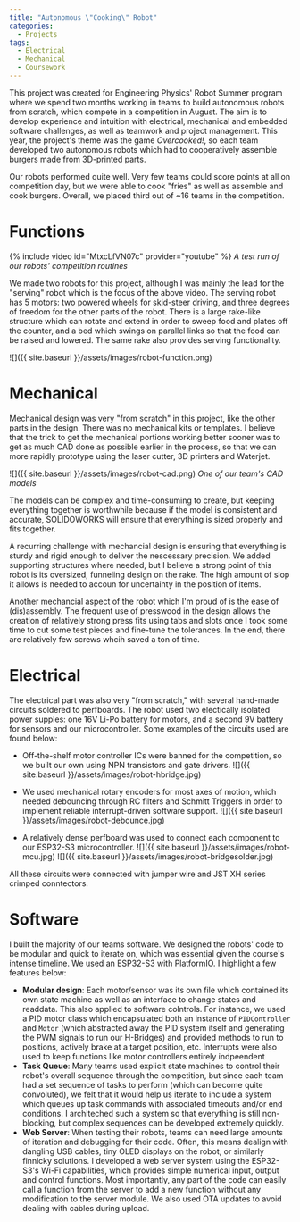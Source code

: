 ```yaml
---
title: "Autonomous \"Cooking\" Robot"
categories:
  - Projects
tags:
  - Electrical
  - Mechanical
  - Coursework
---
```


This project was created for Engineering Physics' Robot Summer program where we spend two months working in teams to build autonomous robots from scratch, which compete in a competition in August. The aim is to develop experience and intuition with electrical, mechanical and embedded software challenges, as well as teamwork and project management. This year, the project's theme was the game *Overcooked!*, so each team developed two autonomous robots which had to cooperatively assemble burgers made from 3D-printed parts.

Our robots performed quite well. Very few teams could score points at all on competition day, but we were able to cook "fries" as well as assemble and cook burgers. Overall, we placed third out of ~16 teams in the competition.

# Functions

{% include video id="MtxcLfVN07c" provider="youtube" %}
*A test run of our robots' competition routines*

We made two robots for this project, although I was mainly the lead for the "serving" robot which is the focus of the above video. The serving robot has 5 motors: two powered wheels for skid-steer driving, and three degrees of freedom for the other parts of the robot. There is a large rake-like structure which can rotate and extend in order to sweep food and plates off the counter, and a bed which swings on parallel links so that the food can be raised and lowered. The same rake also provides serving functionality.

![]({{ site.baseurl }}/assets/images/robot-function.png)



# Mechanical

Mechanical design was very "from scratch" in this project, like the other parts in the design. There was no mechanical kits or templates. I believe that the trick to get the mechanical portions working better sooner was to get as much CAD done as possible earlier in the process, so that we can more rapidly prototype using the laser cutter, 3D printers and Waterjet.

![]({{ site.baseurl }}/assets/images/robot-cad.png)
*One of our team's CAD models*

The models can be complex and time-consuming to create, but keeping everything together is worthwhile because if the model is consistent and accurate, SOLIDOWORKS will ensure that everything is sized properly and fits together. 

A recurring challenge with mechancial design is ensuring that everything is sturdy and rigid enough to deliver the nescessary precision. We added supporting structures where needed, but I believe a strong point of this robot is its oversized, funneling design on the rake. The high amount of slop it allows is needed to accoun for uncertainty in the position of items.

Another mechancial aspect of the robot which I'm proud of is the ease of (dis)assembly. The frequent use of presswood in the design allows the creation of relatively strong press fits using tabs and slots once I took some time to cut some test pieces and fine-tune the tolerances. In the end, there are relatively few screws whcih saved a ton of time.

# Electrical

The electrical part was also very "from scratch," with several hand-made circuits soldered to perfboards. The robot used two electically isolated power supples: one 16V Li-Po battery for motors, and a second 9V battery for sensors and our microcontroller. Some examples of the circuits used are found below:
- Off-the-shelf motor controller ICs were banned for the competition, so we built our own using NPN transistors and gate drivers.
![]({{ site.baseurl }}/assets/images/robot-hbridge.jpg)

- We used mechanical rotary encoders for most axes of motion, which needed debouncing through RC filters and Schmitt Triggers in order to implement reliable interrupt-driven software support.
![]({{ site.baseurl }}/assets/images/robot-debounce.jpg)

- A relatively dense perfboard was used to connect each component to our ESP32-S3 microcontroller.
![]({{ site.baseurl }}/assets/images/robot-mcu.jpg)
![]({{ site.baseurl }}/assets/images/robot-bridgesolder.jpg)

All these circuits were connected with jumper wire and JST XH series crimped conntectors.

# Software
I built the majority of our teams software. We designed the robots' code to be modular and quick to iterate on, which was essential given the course's intense timeline. We used an ESP32-S3 with PlatformIO. I highlight a few features below:
- **Modular design**: Each motor/sensor was its own file which contained its own state machine as well as an interface to change states and readdata. This also applied to software colntrols. For instance, we used a PID motor class which encapsulated both an instance of `PIDController` and `Motor` (which abstracted away the PID system itself and generating the PWM signals to run our H-Bridges) and provided methods to run to positions, actively brake at a target position, etc. Interrupts were also used to keep functions like motor controllers entirely indpeendent
- **Task Queue**: Many teams used explicit state machines to control their robot's overall sequence through the competition, but since each team had a set sequence of tasks to perform (which can become quite convoluted), we felt that it would help us iterate to include a system which queues up task commands with associated timeouts and/or end conditions. I architeched such a system so that everything is still non-blocking, but complex sequences can be developed extremely quickly.
- **Web Server**: When testing their robots, teams can need large amounts of iteration and debugging for their code. Often, this means dealign with dangling USB cables, tiny OLED displays on the robot, or similarly finnicky solutions. I developed a web server system using the ESP32-S3's Wi-Fi capabilities, which provides simple numerical input, output and control functions. Most importantly, any part of the code can easily call a function from the server to add a new function without any modification to the server module. We also used OTA updates to avoid dealing with cables during upload.

